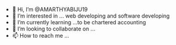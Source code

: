 - 👋 Hi, I’m @AMARTHYABIJU19
- 👀 I’m interested in ... web developing and software developing
- 🌱 I’m currently learning ...to be chartered accounting
- 💞️ I’m looking to collaborate on ...
- 📫 How to reach me ...

<!---
AMARTHYABIJU19/AMARTHYABIJU19 is a ✨ special ✨ repository because its `README.md` (this file) appears on your GitHub profile.
You can click the Preview link to take a look at your changes.
--->
